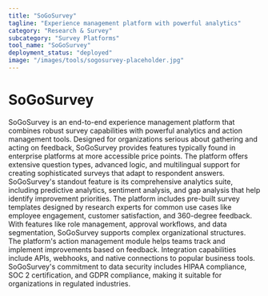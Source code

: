 ```yaml
---
title: "SoGoSurvey"
tagline: "Experience management platform with powerful analytics"
category: "Research & Survey"
subcategory: "Survey Platforms"
tool_name: "SoGoSurvey"
deployment_status: "deployed"
image: "/images/tools/sogosurvey-placeholder.jpg"
---
```


# SoGoSurvey

SoGoSurvey is an end-to-end experience management platform that combines robust survey capabilities with powerful analytics and action management tools. Designed for organizations serious about gathering and acting on feedback, SoGoSurvey provides features typically found in enterprise platforms at more accessible price points. The platform offers extensive question types, advanced logic, and multilingual support for creating sophisticated surveys that adapt to respondent answers. SoGoSurvey's standout feature is its comprehensive analytics suite, including predictive analytics, sentiment analysis, and gap analysis that help identify improvement priorities. The platform includes pre-built survey templates designed by research experts for common use cases like employee engagement, customer satisfaction, and 360-degree feedback. With features like role management, approval workflows, and data segmentation, SoGoSurvey supports complex organizational structures. The platform's action management module helps teams track and implement improvements based on feedback. Integration capabilities include APIs, webhooks, and native connections to popular business tools. SoGoSurvey's commitment to data security includes HIPAA compliance, SOC 2 certification, and GDPR compliance, making it suitable for organizations in regulated industries.
